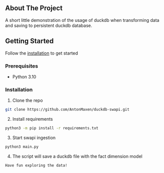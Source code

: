 ## About The Project ##
A short little demonstration of the usage of duckdb when transforming data and saving to persistent duckdb database.
<!-- GETTING STARTED -->
## Getting Started

Follow the [installation](#installation) to get started

### Prerequisites

* Python 3.10

### Installation

1. Clone the repo
```sh
git clone https://github.com/AntonMaxen/duckdb-swapi.git
```
2. Install requirements
```sh
python3 -m pip install -r requirements.txt 
```
3. Start swapi ingestion
```sh
python3 main.py
```
4. The script will save a duckdb file with the fact dimension model
```
Have fun exploring the data!
```
